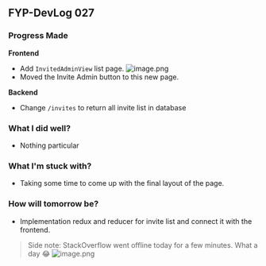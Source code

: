 ## FYP-DevLog 027

### Progress Made
**Frontend**
+ Add `InvitedAdminView` list page.
![image.png](https://cdn.hashnode.com/res/hashnode/image/upload/v1602599278014/DA_o3KiPl.png)
+ Moved the Invite Admin button to this new page.

**Backend**
+ Change `/invites` to return all invite list in database

### What I did well?
+ Nothing particular

### What I'm stuck with?
+ Taking some time to come up with the final layout of the page.

### How will tomorrow be?
+ Implementation redux and reducer for invite list and connect it with the frontend.

> Side note: StackOverflow went offline today for a few minutes. What a day 😂 
![image.png](https://cdn.hashnode.com/res/hashnode/image/upload/v1602599522239/HqoWALmnQ.png)
